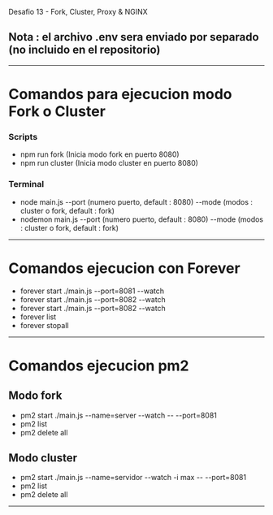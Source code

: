 Desafio 13  - Fork, Cluster, Proxy & NGINX
## Nota : el archivo .env sera enviado por separado (no incluido en el repositorio) 

----------------------------------------------------------------------------------------------

# Comandos para ejecucion modo Fork o Cluster

### Scripts
 - npm run fork (Inicia modo fork en puerto 8080)
 - npm run cluster (Inicia modo cluster en puerto 8080)

### Terminal
 - node main.js --port (numero puerto, default : 8080) --mode (modos : cluster o fork, default : fork)
- nodemon main.js --port (numero puerto, default : 8080) --mode (modos : cluster o fork, default : fork)

----------------------------------------------------------------------------------------------

# Comandos ejecucion con Forever

 - forever start ./main.js --port=8081 --watch
 - forever start ./main.js --port=8082 --watch
 - forever start ./main.js --port=8082 --watch
 - forever list
 - forever stopall

----------------------------------------------------------------------------------------------

# Comandos ejecucion pm2 

## Modo fork
 - pm2 start ./main.js --name=server --watch -- --port=8081
 - pm2 list
 - pm2 delete all
## Modo cluster 
 - pm2 start ./main.js --name=servidor --watch -i max -- --port=8081
 - pm2 list
 - pm2 delete all

----------------------------------------------------------------------------------------------






